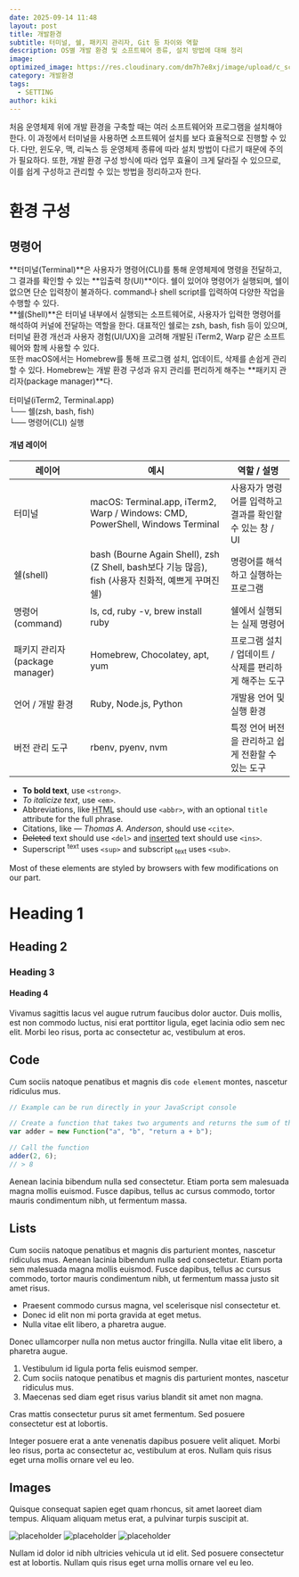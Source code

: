 ```yaml
---
date: 2025-09-14 11:48
layout: post
title: 개발환경
subtitle: 터미널, 쉘, 패키지 관리자, Git 등 차이와 역할
description: OS별 개발 환경 및 소프트웨어 종류, 설치 방법에 대해 정리
image: 
optimized_image: https://res.cloudinary.com/dm7h7e8xj/image/upload/c_scale,w_380/v1559820489/js-code_n83m7a.jpg
category: 개발환경
tags:
  - SETTING
author: kiki
---
```


처음 운영체제 위에 개발 환경을 구축할 때는 여러 소프트웨어와 프로그램을 설치해야 한다. 이 과정에서 터미널을 사용하면 소프트웨어 설치를 보다 효율적으로 진행할 수 있다. 다만, 윈도우, 맥, 리눅스 등 운영체제 종류에 따라 설치 방법이 다르기 때문에 주의가 필요하다. 또한, 개발 환경 구성 방식에 따라 업무 효율이 크게 달라질 수 있으므로, 이를 쉽게 구성하고 관리할 수 있는 방법을 정리하고자 한다.


# 환경 구성

## 명령어

**터미널(Terminal)**은 사용자가 명령어(CLI)를 통해 운영체제에 명령을 전달하고, 그 결과를 확인할 수 있는 **입출력 창(UI)**이다. 쉘이 있어야 명령어가 실행되며, 쉘이 없으면 단순 입력창이 불과하다. command나 shell script를 입력하여 다양한 작업을 수행할 수 있다.
<br/>
**쉘(Shell)**은 터미널 내부에서 실행되는 소프트웨어로, 사용자가 입력한 명령어를 해석하여 커널에 전달하는 역할을 한다. 대표적인 쉘로는 zsh, bash, fish 등이 있으며, 터미널 환경 개선과 사용자 경험(UI/UX)을 고려해 개발된 iTerm2, Warp 같은 소프트웨어와 함께 사용할 수 있다.
<br/>
또한 macOS에서는 Homebrew를 통해 프로그램 설치, 업데이트, 삭제를 손쉽게 관리할 수 있다. Homebrew는 개발 환경 구성과 유지 관리를 편리하게 해주는 **패키지 관리자(package manager)**다.

터미널(iTerm2, Terminal.app) <br/>
   └── 쉘(zsh, bash, fish) <br/>
          └── 명령어(CLI) 실행

#### 개념 레이어

<table>
  <thead>
    <tr>
      <th>레이어</th>
      <th>예시</th>
      <th>역할 / 설명</th>
    </tr>
  </thead>
  <tbody>
    <tr>
      <td>터미널</td>
      <td>macOS: Terminal.app, iTerm2, Warp / Windows: CMD, PowerShell, Windows Terminal</td>
      <td>사용자가 명령어를 입력하고 결과를 확인할 수 있는 창 / UI</td>
    </tr>
    <tr>
      <td>쉘(shell)</td>
      <td>bash (Bourne Again Shell), zsh (Z Shell, bash보다 기능 많음), fish (사용자 친화적, 예쁘게 꾸며진 쉘)</td>
      <td>명령어를 해석하고 실행하는 프로그램</td>
    </tr>
    <tr>
      <td>명령어(command)</td>
      <td>ls, cd, ruby -v, brew install ruby</td>
      <td>쉘에서 실행되는 실제 명령어</td>
    </tr>
    <tr>
      <td>패키지 관리자(package manager)</td>
      <td>Homebrew, Chocolatey, apt, yum</td>
      <td>프로그램 설치 / 업데이트 / 삭제를 편리하게 해주는 도구</td>
    </tr>
    <tr>
      <td>언어 / 개발 환경</td>
      <td>Ruby, Node.js, Python</td>
      <td>개발용 언어 및 실행 환경</td>
    </tr>
    <tr>
      <td>버전 관리 도구</td>
      <td>rbenv, pyenv, nvm</td>
      <td>특정 언어 버전을 관리하고 쉽게 전환할 수 있는 도구</td>
    </tr>
  </tbody>
</table>

- **To bold text**, use `<strong>`.
- *To italicize text*, use `<em>`.
- Abbreviations, like <abbr title="HyperText Markup Langage">HTML</abbr> should use `<abbr>`, with an optional `title` attribute for the full phrase.
- Citations, like <cite>&mdash; Thomas A. Anderson</cite>, should use `<cite>`.
- <del>Deleted</del> text should use `<del>` and <ins>inserted</ins> text should use `<ins>`.
- Superscript <sup>text</sup> uses `<sup>` and subscript <sub>text</sub> uses `<sub>`.

Most of these elements are styled by browsers with few modifications on our part.

# Heading 1

## Heading 2

### Heading 3

#### Heading 4

Vivamus sagittis lacus vel augue rutrum faucibus dolor auctor. Duis mollis, est non commodo luctus, nisi erat porttitor ligula, eget lacinia odio sem nec elit. Morbi leo risus, porta ac consectetur ac, vestibulum at eros.

## Code

Cum sociis natoque penatibus et magnis dis `code element` montes, nascetur ridiculus mus.

```js
// Example can be run directly in your JavaScript console

// Create a function that takes two arguments and returns the sum of those arguments
var adder = new Function("a", "b", "return a + b");

// Call the function
adder(2, 6);
// > 8
```

Aenean lacinia bibendum nulla sed consectetur. Etiam porta sem malesuada magna mollis euismod. Fusce dapibus, tellus ac cursus commodo, tortor mauris condimentum nibh, ut fermentum massa.

## Lists

Cum sociis natoque penatibus et magnis dis parturient montes, nascetur ridiculus mus. Aenean lacinia bibendum nulla sed consectetur. Etiam porta sem malesuada magna mollis euismod. Fusce dapibus, tellus ac cursus commodo, tortor mauris condimentum nibh, ut fermentum massa justo sit amet risus.

* Praesent commodo cursus magna, vel scelerisque nisl consectetur et.
* Donec id elit non mi porta gravida at eget metus.
* Nulla vitae elit libero, a pharetra augue.

Donec ullamcorper nulla non metus auctor fringilla. Nulla vitae elit libero, a pharetra augue.

1. Vestibulum id ligula porta felis euismod semper.
2. Cum sociis natoque penatibus et magnis dis parturient montes, nascetur ridiculus mus.
3. Maecenas sed diam eget risus varius blandit sit amet non magna.

Cras mattis consectetur purus sit amet fermentum. Sed posuere consectetur est at lobortis.

Integer posuere erat a ante venenatis dapibus posuere velit aliquet. Morbi leo risus, porta ac consectetur ac, vestibulum at eros. Nullam quis risus eget urna mollis ornare vel eu leo.

## Images

Quisque consequat sapien eget quam rhoncus, sit amet laoreet diam tempus. Aliquam aliquam metus erat, a pulvinar turpis suscipit at.

![placeholder](https://placehold.it/800x400 "Large example image")
![placeholder](https://placehold.it/400x200 "Medium example image")
![placeholder](https://placehold.it/200x200 "Small example image")



Nullam id dolor id nibh ultricies vehicula ut id elit. Sed posuere consectetur est at lobortis. Nullam quis risus eget urna mollis ornare vel eu leo.










